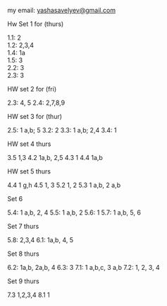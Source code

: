 my email: yashasavelyev@gmail.com

Hw Set 1 for (thurs)

1.1: 2  
1.2: 2,3,4  
1.4: 1a  
1.5: 3  
2.2: 3  
2.3: 3 

HW set 2 for (fri)

2.3: 4, 5
2.4: 2,7,8,9

HW set 3 for (thur)

2.5: 1 a,b; 5
3.2: 2
3.3: 1 a,b; 2,4
3.4: 1

HW set 4 thurs

3.5 1,3
4.2 1a,b, 2,5
4.3 1
4.4 1a,b

HW set 5 thurs

4.4 1 g,h
4.5 1, 3
5.2 1, 2
5.3 1 a,b, 2 a,b

Set 6 

5.4: 1 a,b, 2, 4
5.5: 1 a,b, 2
5.6: 1
5.7: 1 a,b, 5, 6

Set 7 thurs

5.8: 2,3,4
6.1: 1a,b, 4, 5

Set 8 thurs

6.2: 1a,b, 2a,b, 4
6.3: 3
7.1: 1 a,b,c, 3 a,b
7.2: 1, 2, 3, 4

Set 9 thurs

7.3 1,2,3,4
8.1 1

